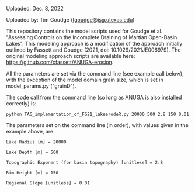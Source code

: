 Uploaded: Dec. 8, 2022

Uploaded by: Tim Goudge (tgoudge@jsg.utexas.edu)

This repository contains the model scripts used for Goudge et al. "Assessing Controls on the Incomplete Draining of Martian Open-Basin Lakes". This modeling approach is a modification of the approach initially outlined by Fassett and Goudge (2021, doi: 10.1029/2021JE006979). The original modeling approach scripts are available here: https://github.com/cfassett/ANUGA-erosion.

All the parameters are set via the command line (see example call below), with the exception of the model domain grain size, which is set in model_params.py ("grainD").

The code call from the command line (so long as ANUGA is also installed correctly) is:

	python TAG_implementation_of_FG21_lakeerodeR.py 20000 500 2.8 150 0.01


The parameters set on the command line (in order), with values given in the example above, are:

	Lake Radius [m] = 20000

	Lake Depth [m] = 500
	
	Topographic Exponent (for basin topography) [unitless] = 2.8
	
	Rim Height [m] = 150
	
	Regional Slope [unitless] = 0.01
